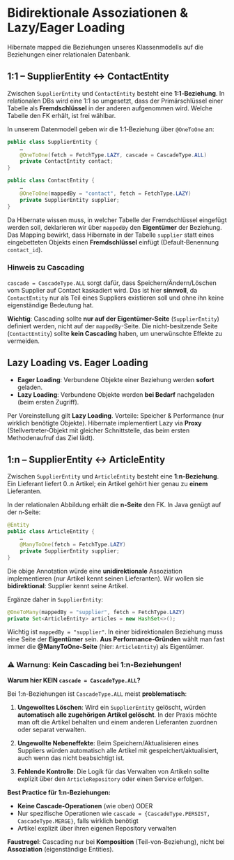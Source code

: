 
# Bidirektionale Assoziationen & Lazy/Eager Loading

Hibernate mapped die Beziehungen unseres Klassenmodells auf die Beziehungen einer relationalen Datenbank.

## 1:1 – SupplierEntity ↔ ContactEntity

Zwischen `SupplierEntity` und `ContactEntity` besteht eine **1:1‑Beziehung**. In relationalen DBs wird eine 1:1 so umgesetzt, dass der Primärschlüssel einer Tabelle als **Fremdschlüssel** in der anderen aufgenommen wird. Welche Tabelle den FK erhält, ist frei wählbar.

In unserem Datenmodell geben wir die 1:1‑Beziehung über `@OneToOne` an:

```java
public class SupplierEntity {
    …
    @OneToOne(fetch = FetchType.LAZY, cascade = CascadeType.ALL)
    private ContactEntity contact;
}
```

```java
public class ContactEntity {
    …
    @OneToOne(mappedBy = "contact", fetch = FetchType.LAZY)
    private SupplierEntity supplier;
}
```

Da Hibernate wissen muss, in welcher Tabelle der Fremdschlüssel eingefügt werden soll, deklarieren wir über `mappedBy` den **Eigentümer** der Beziehung. Das Mapping bewirkt, dass Hibernate in der Tabelle `supplier` statt eines eingebetteten Objekts einen **Fremdschlüssel** einfügt (Default‑Benennung `contact_id`).

### Hinweis zu Cascading

`cascade = CascadeType.ALL` sorgt dafür, dass Speichern/Ändern/Löschen vom Supplier auf Contact kaskadiert wird. Das ist hier **sinnvoll**, da `ContactEntity`  nur als Teil eines Suppliers existieren soll und ohne ihn keine eigenständige Bedeutung hat.

**Wichtig**: Cascading sollte **nur auf der Eigentümer-Seite** (`SupplierEntity`) definiert werden, nicht auf der `mappedBy`-Seite. Die nicht-besitzende Seite (`ContactEntity`) sollte **kein Cascading** haben, um unerwünschte Effekte zu vermeiden.

## Lazy Loading vs. Eager Loading

- **Eager Loading**: Verbundene Objekte einer Beziehung werden **sofort** geladen.
- **Lazy Loading**: Verbundene Objekte werden **bei Bedarf** nachgeladen (beim ersten Zugriff).

Per Voreinstellung gilt **Lazy Loading**. Vorteile: Speicher & Performance (nur wirklich benötigte Objekte). Hibernate implementiert Lazy via **Proxy** (Stellvertreter‑Objekt mit gleicher Schnittstelle, das beim ersten Methodenaufruf das Ziel lädt).

## 1:n – SupplierEntity ↔ ArticleEntity

Zwischen `SupplierEntity` und `ArticleEntity` besteht eine **1:n‑Beziehung**. Ein Lieferant liefert 0..n Artikel; ein Artikel gehört hier genau zu **einem** Lieferanten.

In der relationalen Abbildung erhält die **n‑Seite** den FK. In Java genügt auf der n‑Seite:

```java
@Entity
public class ArticleEntity {
    …
    @ManyToOne(fetch = FetchType.LAZY)
    private SupplierEntity supplier;
}
```

Die obige Annotation würde eine **unidirektionale** Assoziation implementieren (nur Artikel kennt seinen Lieferanten). Wir wollen sie **bidirektional**: Supplier kennt seine Artikel.

Ergänze daher in `SupplierEntity`:

```java
@OneToMany(mappedBy = "supplier", fetch = FetchType.LAZY)
private Set<ArticleEntity> articles = new HashSet<>();
```

Wichtig ist `mappedBy = "supplier"`. In einer bidirektionalen Beziehung muss eine Seite der **Eigentümer** sein. **Aus Performance‑Gründen** wählt man fast immer die **@ManyToOne‑Seite** (hier: `ArticleEntity`) als Eigentümer.

### ⚠️ Warnung: Kein Cascading bei 1:n-Beziehungen!

**Warum hier KEIN `cascade = CascadeType.ALL`?**

Bei 1:n-Beziehungen ist `CascadeType.ALL` meist **problematisch**:

1. **Ungewolltes Löschen**: Wird ein `SupplierEntity` gelöscht, würden **automatisch alle zugehörigen Artikel gelöscht**. In der Praxis möchte man oft die Artikel behalten und einem anderen Lieferanten zuordnen oder separat verwalten.

2. **Ungewollte Nebeneffekte**: Beim Speichern/Aktualisieren eines Suppliers würden automatisch alle Artikel mit gespeichert/aktualisiert, auch wenn das nicht beabsichtigt ist.

3. **Fehlende Kontrolle**: Die Logik für das Verwalten von Artikeln sollte explizit über den `ArticleRepository` oder einen Service erfolgen.

**Best Practice für 1:n-Beziehungen:**
- **Keine Cascade-Operationen** (wie oben) ODER
- Nur spezifische Operationen wie `cascade = {CascadeType.PERSIST, CascadeType.MERGE}`, falls wirklich benötigt
- Artikel explizit über ihren eigenen Repository verwalten

**Faustregel**: Cascading nur bei **Komposition** (Teil-von-Beziehung), nicht bei **Assoziation** (eigenständige Entities).

